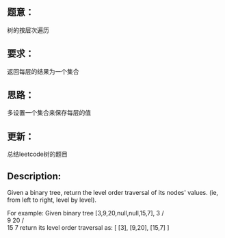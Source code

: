 ## 题意：
树的按层次遍历

## 要求：
返回每层的结果为一个集合

## 思路：
多设置一个集合来保存每层的值

## 更新：
总结leetcode树的题目

## Description:
Given a binary tree, return the level order traversal of its nodes' values. (ie, from left to right, level by level).

For example:
Given binary tree [3,9,20,null,null,15,7],
    3
   / \
  9  20
    /  \
   15   7
return its level order traversal as:
[
  [3],
  [9,20],
  [15,7]
]

